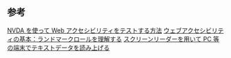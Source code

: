 ## 参考

<a href="https://weba11y.jp/know-how/global/using-nvda-to-evaluate-web-accessibility/" target="_blank">NVDA を使って Web アクセシビリティをテストする方法</a>
<a href="https://www.to-r.net/media/landmark/" target="_blank">ウェブアクセシビリティの基本：ランドマークロールを理解する</a>
<a href="https://www.assdr.kyoto-u.ac.jp/heap/at-column/screenreader/" target="_blank">スクリーンリーダーを用いて PC 等の端末でテキストデータを読み上げる</a>

